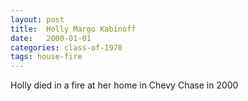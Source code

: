 ```yaml
---
layout: post
title:  Holly Margo Kabinoff
date:   2000-01-01
categories: class-of-1970
tags: house-fire
---
```

Holly died in a fire at her home in Chevy Chase in 2000
